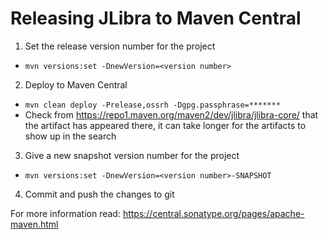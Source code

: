 # Releasing JLibra to Maven Central

1. Set the release version number for the project
  * `mvn versions:set -DnewVersion=<version number>`
2. Deploy to Maven Central
  * `mvn clean deploy -Prelease,ossrh -Dgpg.passphrase=*******`
  * Check from https://repo1.maven.org/maven2/dev/jlibra/jlibra-core/ that the artifact has appeared there, it can take longer for the artifacts to show up in the search
3. Give a new snapshot version number for the project 
  * `mvn versions:set -DnewVersion=<version number>-SNAPSHOT`
4. Commit and push the changes to git

For more information read: https://central.sonatype.org/pages/apache-maven.html
